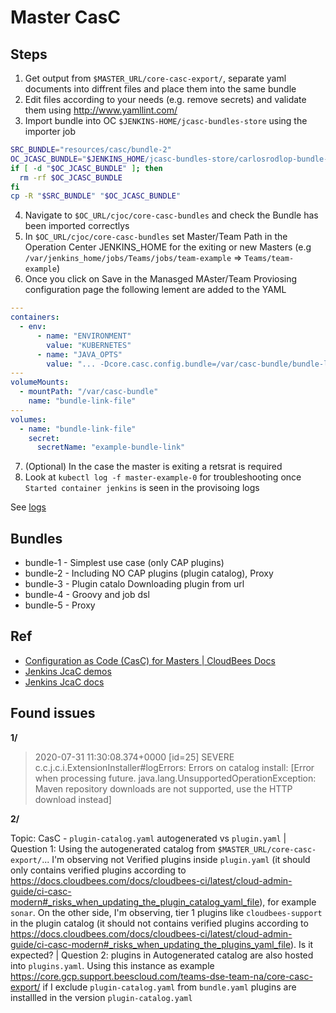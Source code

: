 # Master CasC

## Steps

1. Get output from `$MASTER_URL/core-casc-export/`, separate yaml documents into diffrent files and place them into the same bundle
2. Edit files according to your needs (e.g. remove secrets) and validate them using http://www.yamllint.com/
3. Import bundle into OC `$JENKINS-HOME/jcasc-bundles-store` using the importer job

```sh
SRC_BUNDLE="resources/casc/bundle-2"
OC_JCASC_BUNDLE="$JENKINS_HOME/jcasc-bundles-store/carlosrodlop-bundle-2"
if [ -d "$OC_JCASC_BUNDLE" ]; then
  rm -rf $OC_JCASC_BUNDLE
fi
cp -R "$SRC_BUNDLE" "$OC_JCASC_BUNDLE"
```

4. Navigate to `$OC_URL/cjoc/core-casc-bundles` and check the Bundle has been imported correctlys
5. In `$OC_URL/cjoc/core-casc-bundles` set Master/Team Path in the Operation Center JENKINS_HOME for the exiting or new Masters (e.g `/var/jenkins_home/jobs/Teams/jobs/team-example` => `Teams/team-example`)
6. Once you click on Save in the Manasged MAster/Team Proviosing configuration page the following lement are added to the YAML

```yaml
---
containers:
  - env:
      - name: "ENVIRONMENT"
        value: "KUBERNETES"
      - name: "JAVA_OPTS"
        value: "... -Dcore.casc.config.bundle=/var/casc-bundle/bundle-link.yaml ..."
---
volumeMounts:
  - mountPath: "/var/casc-bundle"
    name: "bundle-link-file"
---
volumes:
  - name: "bundle-link-file"
    secret:
      secretName: "example-bundle-link"
```

7. (Optional) In the case the master is exiting a retsrat is required
8. Look at `kubectl log -f master-example-0` for troubleshooting once `Started container jenkins` is seen in the provisoing logs

See [logs](resources/casc/logs)

## Bundles

- bundle-1 - Simplest use case (only CAP plugins)
- bundle-2 - Including NO CAP plugins (plugin catalog), Proxy
- bundle-3 - Plugin catalo Downloading plugin from url
- bundle-4 - Groovy and job dsl
- bundle-5 - Proxy

## Ref

- [Configuration as Code (CasC) for Masters | CloudBees Docs](https://docs.cloudbees.com/docs/cloudbees-core/latest/cloud-admin-guide/core-casc-modern)
- [Jenkins JcaC demos](https://github.com/jenkinsci/configuration-as-code-plugin/tree/master/demos)
- [Jenkins JcaC docs](https://github.com/jenkinsci/configuration-as-code-plugin/tree/master/docs)

## Found issues

**1/**

> 2020-07-31 11:30:08.374+0000 [id=25] SEVERE c.c.j.c.i.ExtensionInstaller#logErrors: Errors on catalog install: [Error when processing future. java.lang.UnsupportedOperationException: Maven repository downloads are not supported, use the HTTP download instead]

**2/**

Topic: CasC - `plugin-catalog.yaml` autogenerated vs `plugin.yaml` | Question 1: Using the autogenerated catalog from `$MASTER_URL/core-casc-export/`... I'm observing not Verified plugins inside `plugin.yaml` (it should only contains verified plugins according to https://docs.cloudbees.com/docs/cloudbees-ci/latest/cloud-admin-guide/ci-casc-modern#_risks_when_updating_the_plugin_catalog_yaml_file), for example `sonar`. On the other side, I'm observing, tier 1 plugins like `cloudbees-support` in the plugin catalog (it should not contains verified plugins according to https://docs.cloudbees.com/docs/cloudbees-ci/latest/cloud-admin-guide/ci-casc-modern#_risks_when_updating_the_plugins_yaml_file). Is it expected? | Question 2: plugins in Autogenerated catalog are also hosted into `plugins.yaml`. Using this instance as example https://core.gcp.support.beescloud.com/teams-dse-team-na/core-casc-export/ if I exclude `plugin-catalog.yaml` from `bundle.yaml` plugins are installled in the version `plugin-catalog.yaml`